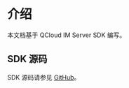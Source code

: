 # 介绍

本文档基于 QCloud IM Server SDK <Badge type="tip" text="v0.2.5" vertical="top" /> 编写。

## SDK 源码

SDK 源码请参见 [GitHub](https://github.com/doocs/qcloud-im-server-sdk-java)。
